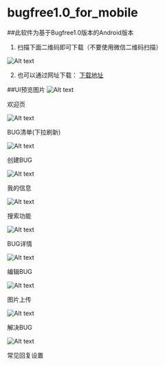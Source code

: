 bugfree1.0_for_mobile
=====================
##此软件为基于Bugfree1.0版本的Android版本
1. 扫描下面二维码即可下载（不要使用微信二维码扫描）

![Alt text](https://github.com/chenshiming0802/dist/raw/master/bugfree1.0_for_android/1.0.0/bugfree1.0_for_android_v1.0.0.apk.png "手机扫描下载")


2. 也可以通过网址下载： [下载地址](https://github.com/chenshiming0802/dist/raw/master/bugfree1.0_for_android/1.0.0/bugfree1.0_for_android_v1.0.0.apk "下载") 


##UI预览图片
![Alt text](https://raw.githubusercontent.com/chenshiming0802/dist/master/bugfree1.0_for_android/1.0.0/preview/01_home.png "")

欢迎页

![Alt text](https://raw.githubusercontent.com/chenshiming0802/dist/master/bugfree1.0_for_android/1.0.0/preview/02_servicelist.png "")

BUG清单(下拉刷新)

![Alt text](https://raw.githubusercontent.com/chenshiming0802/dist/master/bugfree1.0_for_android/1.0.0/preview/03_createservice.png "")

创建BUG

![Alt text](https://raw.githubusercontent.com/chenshiming0802/dist/master/bugfree1.0_for_android/1.0.0/preview/04_myprofile.png "")

我的信息

![Alt text](https://raw.githubusercontent.com/chenshiming0802/dist/master/bugfree1.0_for_android/1.0.0/preview/05_search.png "")

搜索功能

![Alt text](https://raw.githubusercontent.com/chenshiming0802/dist/master/bugfree1.0_for_android/1.0.0/preview/07_servicedetail.png "")

BUG详情

![Alt text](https://raw.githubusercontent.com/chenshiming0802/dist/master/bugfree1.0_for_android/1.0.0/preview/08_serviceedit.png "")

编辑BUG

![Alt text](https://raw.githubusercontent.com/chenshiming0802/dist/master/bugfree1.0_for_android/1.0.0/preview/09_serviceupload.png "")

图片上传

![Alt text](https://raw.githubusercontent.com/chenshiming0802/dist/master/bugfree1.0_for_android/1.0.0/preview/10_servicefix.png "")

解决BUG

![Alt text](https://raw.githubusercontent.com/chenshiming0802/dist/master/bugfree1.0_for_android/1.0.0/preview/11_commonreply.png "")

常见回复设置